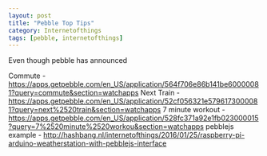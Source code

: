 ```yaml
---
layout: post
title: "Pebble Top Tips"
category: Internetofthings
tags: [pebble, internetofthings]
---
```


Even though pebble has announced 


Commute - https://apps.getpebble.com/en_US/application/564f706e86b141be60000081?query=commute&section=watchapps
Next Train - https://apps.getpebble.com/en_US/application/52cf056321e5796173000081?query=next%2520train&section=watchapps
7 minute workout - https://apps.getpebble.com/en_US/application/528fc371a92e1fb023000015?query=7%2520minute%2520workou&section=watchapps
pebblejs example - http://hashbang.nl/internetofthings/2016/01/25/raspberry-pi-arduino-weatherstation-with-pebblejs-interface
